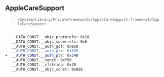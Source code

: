## AppleCareSupport

> `/System/Library/PrivateFrameworks/AppleCareSupport.framework/AppleCareSupport`

```diff

   __DATA_CONST.__objc_protorefs: 0x18
   __DATA_CONST.__objc_superrefs: 0x8
   __AUTH_CONST.__auth_got: 0x850
-  __AUTH_CONST.__auth_ptr: 0x328
+  __AUTH_CONST.__auth_ptr: 0x348
   __AUTH_CONST.__const: 0xf90
   __AUTH_CONST.__cfstring: 0x20
   __AUTH_CONST.__objc_const: 0x828

```
